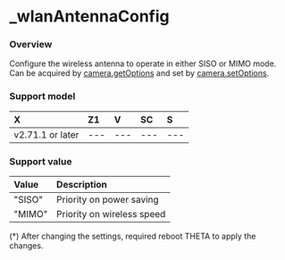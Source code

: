 # \_wlanAntennaConfig

### Overview

Configure the wireless antenna to operate in either SISO or MIMO mode.  
Can be acquired by [camera.getOptions](../commands/camera.get_options.md) and set by [camera.setOptions](../commands/camera.set_options.md).  

### Support model

| X | Z1 | V | SC | S |
|:--|:--|:--|:--|:--|
| v2.71.1 or later | --- | --- | --- | --- |

### Support value

| Value | Description |
|:--|:--|
| "SISO" | Priority on power saving |
| "MIMO" | Priority on wireless speed |

(*) After changing the settings, required reboot THETA to apply the changes.
